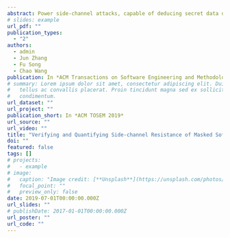 ```yaml
---
abstract: Power side-channel attacks, capable of deducing secret data using statistical analysis, have become a serious threat. Random masking is a widely used countermeasure for removing the statistical dependence between secret data and side-channel information. Although there are techniques for verifying whether a piece of software code is perfectly masked, they are limited in accuracy and scalability. To bridge this gap, we propose a refinement-based method for verifying masking countermeasures. Our method is more accurate than prior type-inference-based approaches and more scalable than prior model-counting-based approaches using SAT or SMT solvers. Indeed, our method can be viewed as a gradual refinement of a set of type-inference rules for reasoning about distribution types. These rules are kept abstract initially to allow fast deduction and then made concrete when the abstract version is not able to resolve the verification problem. We also propose algorithms for quantifying the amount of side-channel information leakage from a software implementation using the notion of quantitative masking strength. We have implemented our method in a software tool and evaluated it on cryptographic benchmarks including AES and MAC-Keccak. The experimental results show that our method significantly outperforms state-of-the-art techniques in terms of accuracy and scalability.
# slides: example
url_pdf: ""
publication_types:
  - "2"
authors:
  - admin 
  - Jun Zhang 
  - Fu Song
  - Chao Wang 
publication: In *ACM Transactions on Software Engineering and Methodology 2019*
# summary: Lorem ipsum dolor sit amet, consectetur adipiscing elit. Duis posuere
#   tellus ac convallis placerat. Proin tincidunt magna sed ex sollicitudin
#   condimentum.
url_dataset: ""
url_project: ""
publication_short: In *ACM TOSEM 2019*
url_source: ""
url_video: ""
title: "Verifying and Quantifying Side-channel Resistance of Masked Software Implementations"
doi: ""
featured: false
tags: []
# projects:
#   - example
# image:
#   caption: "Image credit: [**Unsplash**](https://unsplash.com/photos/pLCdAaMFLTE)"
#   focal_point: ""
#   preview_only: false
date: 2019-07-01T00:00:00.000Z
url_slides: ""
# publishDate: 2017-01-01T00:00:00.000Z
url_poster: ""
url_code: ""
---
```


